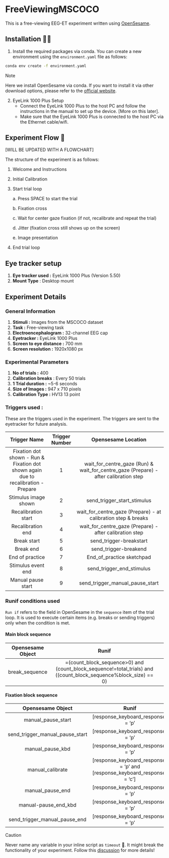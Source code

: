 # FreeViewingMSCOCO 

This is a free-viewing EEG-ET experiment written using [OpenSesame](https://osdoc.cogsci.nl/).

## Installation 👩‍💻

1. Install the required packages via conda. You can create a new environment using the `environment.yaml` file as follows:
```bash
conda env create -f environment.yaml
```

> [!NOTE]  
> Here we install OpenSesame via conda. If you want to install it via other download options, please refer to the [official website](https://osdoc.cogsci.nl/3.2/download#all-download-options).

2. EyeLink 1000 Plus Setup
    - Connect the EyeLink 1000 Plus to the host PC and follow the instructions in the manual to set up the device. [More on this later].
    - Make sure that the EyeLink 1000 Plus is connected to the host PC via the Ethernet cable/wifi.

## Experiment Flow 🌊

[WILL BE UPDATED WITH A FLOWCHART]

The structure of the experiment is as follows:

1. Welcome and Instructions
2. Initial Calibration
3. Start trial loop

    a. Press SPACE to start the trial

    b. Fixation cross

    c. Wait for center gaze fixation (if not, recalibrate and repeat the trial)

    d. Jitter (fixation cross still shows up on the screen)

    e. Image presentation
4. End trial loop


## Eye tracker setup 

1. **Eye tracker used :** EyeLink 1000 Plus (Version 5.50)
2. **Mount Type** : Desktop mount


## Experiment Details

### General Information
1. **Stimuli :** Images from the MSCOCO dataset
2. **Task :** Free-viewing task
3. **Electroencephalogram :** 32-channel EEG cap
4. **Eyetracker :** EyeLink 1000 Plus
5. **Screen to eye distance :** 700 mm
6. **Screen resolution :** 1920x1080 px

### Experimental Parameters
1. **No of trials :** 400
2. **Calibration breaks** : Every 50 trials
3. **1 Trial duration :** ~5-6 seconds
4. **Size of Images :** 947 x 710 pixels
5. **Calibration Type :** HV13 13 point


### Triggers used :

These are the triggers used in the experiment. The triggers are sent to the eyetracker for future analysis.

|                                  **Trigger Name**                                 | **Trigger Number** |                                 **Opensesame Location**                                 |
|:---------------------------------------------------------------------------------:|:------------------:|:---------------------------------------------------------------------------------------:|
| Fixation dot shown - Run & Fixation dot shown again due to recalibration - Prepare |          1         | wait_for_centre_gaze (Run) & wait_for_centre_gaze (Prepare) - after calibration step |
|                                Stimulus image shown                               |          2         |                               send_trigger_start_stimulus                               |
|                                Recalibration start                                |          3         |             wait_for_centre_gaze (Prepare) - at calibration step & breaks             |
|                                 Recalibration end                                 |          4         |                 wait_for_centre_gaze (Prepare) - after calibration step                 |
|                                    Break start                                    |          5         |                                 send_trigger-breakstart                                 |
|                                     Break end                                     |          6         |                                  send_trigger-breakend                                  |
|                                  End of practice                                  |          7         |                                End_of_practice sketchpad                                |
|                                 Stimulus event end                                |          8         |                                send_trigger_end_stimulus                                |
|                                 Manual pause start                                |          9         |                             send_trigger_manual_pause_start                             |



### Runif conditions used
`Run if` refers to the field in OpenSesame in the `sequence` item of the trial loop. It is used to execute certain items (e.g. breaks or sending triggers) only when the condition is met.

#### Main block sequence

| Opensesame Object |                                                        Runif                                                       |   |
|:-----------------:|:------------------------------------------------------------------------------------------------------------------:|---|
|   break_sequence  | =(count_block_sequence&gt;0) and (count_block_sequence!=total_trials) and ((count_block_sequence%block_size) == 0) |   |

#### Fixation block sequence

|      **Opensesame Object**      |                                  **Runif**                                 |
|:-------------------------------:|:--------------------------------------------------------------------------:|
|        manual_pause_start       |                     [response_keyboard_response] = ‘p’                     |
| send_trigger_manual_pause_start |                     [response_keyboard_response] = ‘p’                     |
|         manual_pause_kbd        |                     [response_keyboard_response] = ‘p’                     |
|         manual_calibrate        | [response_keyboard_response] = ‘p’ and [response_keyboard_response] = ‘c’] |
|         manual_pause_end        |                     [response_keyboard_response] = ‘p’                     |
|       manual-pause_end_kbd      |                     [response_keyboard_response] = ‘p’                     |
|  send_trigger_manual_pause_end  |                     [response_keyboard_response] = ‘p’                     |

> [!CAUTION]
> Never name any variable in your inline script as `timeout` 🥲. It might break the functionality of your experiment. Follow this [discussion](https://forum.cogsci.nl/discussion/6393/sketchpad-does-not-wait-for-the-keypress) for more details!